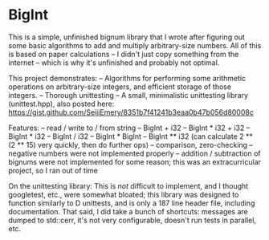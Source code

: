 # BigInt

This is a simple, unfinished bignum library that I wrote after figuring out some
basic algorithms to add and multiply arbitrary-size numbers. All of this is based
on paper calculations – I didn't just copy something from the internet – which is
why it's unfinished and probably not optimal.

This project demonstrates:
    – Algorithms for performing some arithmetic operations on arbitrary-size 
      integers, and efficient storage of those integers. 
    – Thorough unittesting
    – A small, minimalistic unittesting library (unittest.hpp), also posted here:
      https://gist.github.com/SeijiEmery/8351b7f41241b3eaa0b47b056d80008c

Features:
    – read / write to / from string
    – BigInt + i32
    – BigInt * i32 + i32
    – BigInt * i32
    – BigInt / i32
    – BigInt * BigInt
    – BigInt ** i32    (can calculate 2 ** (2 ** 15) very quickly, then do further ops)
    – comparison, zero-checking
    – negative numbers were not implemented properly
    – addition / subtraction of bignums were not implemented for some reason;
      this was an extracurricular project, so I ran out of time


On the unittesting library: This is *not* difficult to implement, and I thought
googletest, etc., were somewhat bloated; this library was designed to function 
similarly to D unittests, and is only a 187 line header file, including 
documentation. That said, I did take a bunch of shortcuts: messages are dumped
to std::cerr, it's not very configurable, doesn't run tests in parallel, etc.
